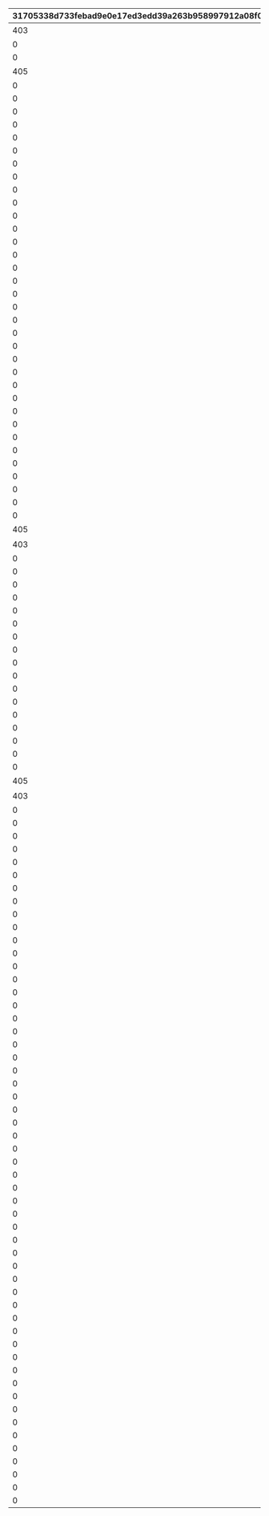 |31705338d733febad9e0e17ed3edd39a263b958997912a08f05c639b3ce44f66|0cc0c3ae143ffa549fed1180167e06238664537229b407188c0571d574b1d0c4|4f9b838949b2e14d4c1b13074bfd909ad4cd35fa490e1dfeec8b546060db9d12|64385822b15b5d18fa7107e779fb0f209f158f373258997e9e201b1967bcc457|5c580288a5d4680a0dd453e96db8e43241f537ac2ec81a1148f53d663de7eeb8|297c3533dce490fc39b3f2b5e59deb9c5d5df5b73cede0db3d2872f7d3b0cd79|22362c30c0ec57bc02adebc5bf9d57feb5c8754908461f67527f0f7a00072cb1|8ba62b48164c7f512e018f0a7b2302d75ee769a61b94e0c39dbbd52046e8aed8|9e4a506b0266e4a37daf65c48ea08320a560fead81b459f00b163fe8520c54b3|6d07952293f0b6ffc6868a51f9acef515ac95dcb99bbfd36b675685c62f1d39d|e7da3e37a4e749810974688dd263e5eac61aaacb5c421cc2bde86d53d8eed903|030e22258d2bc38d1e5a00b9783ab9339394bb10474ebf1333fe815357fd19f6|ad1d058850151fff88903e58c62c88d32aeb9694064fc4d761bf61ff7027517f|287758bd6da37a745bc9dc3f4142146a4536e1dfc24891835fad3469e4d8ce7c|e96ff67e03c0a9d9b588542d70dcc1db468edd7708070079a531b87026c3df6f|c5027ef294463a3a755b37c9a6a472a40e677279d109f05379e8f11b35a1006e|
| --- | --- | --- | --- | --- | --- | --- | --- | --- | --- | --- | --- | --- | --- | --- | --- |
|403|2|30|1|デイリージュエルパック未受け取り分のジュエル|0|2000|17001001|デイリージュエルパック{1}日目のアイテムセット|0|0|104|1|2|9|3|
|0|1|7|0||3|0|0||0|1|103|0|1|15|3|
|0|1|30|0||3|0|0||0|1|103|0|1|18|3|
|405|3|7|2||1|0|17001002|7日間スタミナ応援パック{1}日目のアイテムセット|9402|0|103|2|3|19|0|
|0|0|0|3||0|0|0||9403|0|0|2|4|20|0|
|0|0|0|4||0|0|0||9404|0|0|5|4|21|0|
|0|0|0|5||0|0|0||9405|0|0|8|4|22|0|
|0|0|0|6||0|0|0||9406|0|0|11|4|23|0|
|0|0|0|7||0|0|0||9411|0|0|14|4|26|0|
|0|0|0|8||0|0|0||9412|0|0|16|4|27|0|
|0|0|0|9||0|0|0||9319|0|908|1|5|28|0|
|0|0|0|3||0|0|0||9407|0|0|3|4|29|0|
|0|0|0|4||0|0|0||9408|0|0|6|4|30|0|
|0|0|0|5||0|0|0||9409|0|0|9|4|31|0|
|0|0|0|6||0|0|0||9410|0|0|12|4|32|0|
|0|0|0|12||0|0|0||9319|0|908|1|5|33|0|
|0|0|0|3||0|0|0||9413|0|0|4|4|34|0|
|0|0|0|4||0|0|0||9414|0|0|7|4|35|0|
|0|0|0|5||0|0|0||9415|0|0|10|4|36|0|
|0|0|0|6||0|0|0||9416|0|0|13|4|37|0|
|0|0|0|7||0|0|0||9417|0|0|15|4|38|0|
|0|0|0|8||0|0|0||9418|0|0|17|4|39|0|
|0|0|0|10||0|0|0||9419|0|0|18|4|40|0|
|0|0|0|11||0|0|0||9420|0|0|19|4|41|0|
|0|0|0|13||0|0|0||9319|0|908|1|5|42|0|
|0|0|0|14||0|0|0||9319|0|908|1|5|43|0|
|0|0|0|15||0|0|0||9319|0|908|1|5|44|0|
|0|0|0|3||0|0|0||9421|0|0|20|4|45|0|
|0|0|0|4||0|0|0||9422|0|0|21|4|46|0|
|0|0|0|5||0|0|0||9423|0|0|22|4|47|0|
|0|0|0|6||0|0|0||9424|0|0|23|4|48|0|
|0|0|0|7||0|0|0||9425|0|0|24|4|49|0|
|0|0|0|8||0|0|0||9426|0|0|25|4|50|0|
|0|0|0|10||0|0|0||9427|0|0|26|4|51|0|
|0|0|0|11||0|0|0||9428|0|0|27|4|52|0|
|0|0|0|16||0|0|0||9429|0|0|28|4|53|0|
|0|0|0|17||0|0|0||9430|0|0|29|4|54|0|
|0|0|0|18||0|0|0||9319|0|908|1|5|55|0|
|405|3|7|2||1|0|17001002|7日間スタミナ応援パック{1}日目のアイテムセット|9402|0|103|2|3|56|0|
|403|2|30|1|デイリージュエルパック未受け取り分のジュエル|0|2000|17001001|デイリージュエルパック{1}日目のアイテムセット|0|0|104|1|2|57|3|
|0|1|7|0||3|0|0||0|1|103|0|1|58|3|
|0|1|30|0||3|0|0||0|1|103|0|1|59|3|
|0|0|0|3||0|0|0||9421|0|0|20|4|71|0|
|0|0|0|4||0|0|0||9422|0|0|21|4|72|0|
|0|0|0|5||0|0|0||9423|0|0|22|4|73|0|
|0|0|0|6||0|0|0||9424|0|0|23|4|74|0|
|0|0|0|7||0|0|0||9425|0|0|24|4|75|0|
|0|0|0|8||0|0|0||9426|0|0|25|4|76|0|
|0|0|0|10||0|0|0||9427|0|0|26|4|77|0|
|0|0|0|11||0|0|0||9428|0|0|27|4|78|0|
|0|0|0|16||0|0|0||9429|0|0|28|4|79|0|
|0|0|0|17||0|0|0||9430|0|0|29|4|80|0|
|0|0|0|19||0|0|0||9319|0|908|1|5|81|0|
|0|0|0|20||0|0|0||9319|0|908|1|5|82|0|
|0|0|0|21||0|0|0||9431|0|0|1|6|83|0|
|0|0|0|22||0|0|0||9431|0|0|1|6|84|0|
|0|0|0|23||0|0|0||9319|0|908|2|5|85|0|
|405|3|7|2||1|0|17001002|7日間スタミナ応援パック{1}日目のアイテムセット|9402|0|103|2|3|86|0|
|403|2|30|1|デイリージュエルパック未受け取り分のジュエル|0|2000|17001001|デイリージュエルパック{1}日目のアイテムセット|0|0|104|1|2|87|3|
|0|1|7|0||3|0|0||0|1|103|0|1|88|3|
|0|1|30|0||3|0|0||0|1|103|0|1|89|3|
|0|0|0|3||0|0|0||9421|0|0|20|4|101|0|
|0|0|0|4||0|0|0||9422|0|0|21|4|102|0|
|0|0|0|5||0|0|0||9423|0|0|22|4|103|0|
|0|0|0|6||0|0|0||9424|0|0|23|4|104|0|
|0|0|0|7||0|0|0||9425|0|0|24|4|105|0|
|0|0|0|8||0|0|0||9426|0|0|25|4|106|0|
|0|0|0|10||0|0|0||9427|0|0|26|4|107|0|
|0|0|0|11||0|0|0||9428|0|0|27|4|108|0|
|0|0|0|16||0|0|0||9429|0|0|28|4|109|0|
|0|0|0|17||0|0|0||9430|0|0|29|4|110|0|
|0|0|0|24||0|0|0||9432|0|0|2|6|111|0|
|0|0|0|25||0|0|0||9432|0|0|2|6|112|0|
|0|0|0|26||0|0|0||9319|0|908|1|5|113|0|
|0|0|0|27||0|0|0||9319|0|0|1|7|114|0|
|0|0|0|28||0|0|0||9319|0|908|1|5|115|0|
|0|0|0|29||0|0|0||9433|0|0|17|6|116|0|
|0|0|0|30||0|0|0||9432|0|0|4|6|117|0|
|0|0|0|31||0|0|0||9319|0|908|1|5|118|0|
|0|0|0|32||0|0|0||9319|0|908|1|5|119|0|
|0|0|0|33||0|0|0||9434|0|0|4|6|120|0|
|0|0|0|34||0|0|0||9432|0|0|5|6|121|0|
|0|0|0|35||0|0|0||9435|0|0|6|6|122|0|
|0|0|0|36||0|0|0||9435|0|0|7|6|123|0|
|0|0|0|37||0|0|0||9435|0|0|8|6|124|0|
|0|0|0|38||0|0|0||9435|0|0|9|6|125|0|
|0|0|0|39||0|0|0||9435|0|0|10|6|126|0|
|0|0|0|40||0|0|0||9319|0|908|1|5|127|0|
|0|0|0|41||0|0|0||9434|0|0|4|6|128|0|
|0|0|0|42||0|0|0||9432|0|0|5|6|129|0|
|0|0|0|43||0|0|0||9437|0|0|6|6|130|0|
|0|0|0|44||0|0|0||9436|0|0|7|6|131|0|
|0|0|0|45||0|0|0||9436|0|0|8|6|132|0|
|0|0|0|46||0|0|0||9436|0|0|9|6|133|0|
|0|0|0|47||0|0|0||9436|0|0|10|6|134|0|
|0|0|0|48||0|0|0||9436|0|0|11|6|135|0|
|0|0|0|49||0|0|0||9438|0|0|16|6|136|0|
|0|0|0|50||0|0|0||9439|0|0|15|6|137|0|
|0|0|0|51||0|0|0||9440|0|908|1|5|138|0|
|0|0|0|52||0|0|0||9441|0|0|18|6|139|0|
|0|0|0|53||0|0|0||9319|0|908|2|5|140|0|
|0|0|0|54||0|0|0||9432|0|0|3|6|141|0|
|0|0|0|55||0|0|0||9434|0|0|4|6|142|0|
|0|0|0|56||0|0|0||9437|0|0|5|6|143|0|
|0|0|0|57||0|0|0||9436|0|0|6|6|144|0|
|0|0|0|58||0|0|0||9436|0|0|7|6|145|0|
|0|0|0|59||0|0|0||9436|0|0|8|6|146|0|
|0|0|0|60||0|0|0||9436|0|0|9|6|147|0|
|0|0|0|61||0|0|0||9436|0|0|10|6|148|0|
|0|0|0|62||0|0|0||9436|0|0|11|6|149|0|
|0|0|0|63||0|0|0||9436|0|0|12|6|150|0|
|0|0|0|64||0|0|0||9436|0|0|13|6|151|0|
|0|0|0|65||0|0|0||9438|0|0|14|6|152|0|